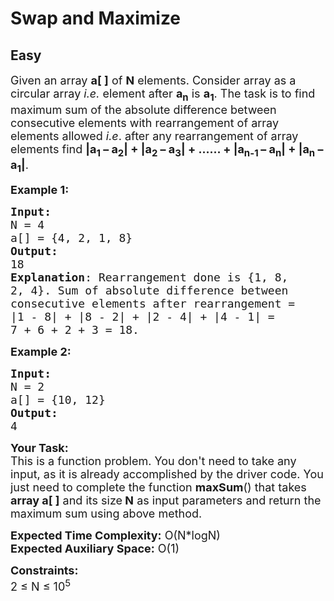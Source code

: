 # Swap and Maximize
## Easy
<div class="problems_problem_content__Xm_eO"><p><span style="font-size:18px">Given an array <strong>a[ ]</strong> of&nbsp;<strong>N</strong>&nbsp;elements. Consider array as a circular array <em>i.e.</em> element after <strong>a<sub>n</sub></strong>&nbsp;is <strong>a<sub>1</sub></strong>. The task is to find maximum sum of the absolute difference between consecutive elements with rearrangement of array elements allowed <em>i.e</em>. after any rearrangement of array elements find <strong>|a<sub>1</sub>&nbsp;– a<sub>2</sub>| + |a<sub>2</sub>&nbsp;– a<sub>3</sub>| + …… + |a<sub>n-1&nbsp;</sub>–&nbsp;a<sub>n</sub>| + |a<sub>n</sub>&nbsp;– a<sub>1</sub>|</strong>.</span></p>

<p><span style="font-size:18px"><strong>Example 1:</strong></span></p>

<pre><span style="font-size:18px"><strong>Input:
</strong>N = 4
a[] = {4, 2, 1, 8}
<strong>Output:</strong> 
18
<strong>Explanation</strong>: Rearrangement done is {1, 8, 
2, 4}. Sum of absolute difference between 
consecutive elements after rearrangement = 
|1 - 8| + |8 - 2| + |2 - 4| + |4 - 1| = 
7 + 6 + 2 + 3 = 18.</span></pre>

<p><span style="font-size:18px"><strong>Example 2:</strong></span></p>

<pre><span style="font-size:18px"><strong>Input:
</strong>N = 2
a[] = {10, 12}
<strong>Output:</strong> 
4
</span></pre>

<p><span style="font-size:18px"><strong>Your Task:</strong><br>
This is a function problem. You don't need to take any input, as it is already accomplished by the driver code. You just need to complete the function <strong>maxSum</strong>() that takes <strong>array a[ ]</strong>&nbsp;and its size<strong>&nbsp;N</strong> as input parameters and return the maximum sum using above method.</span></p>

<p><span style="font-size:18px"><strong>Expected Time Complexity:</strong> O(N*logN)<br>
<strong>Expected Auxiliary Space:</strong> O(1)</span></p>

<p><span style="font-size:18px"><strong>Constraints:</strong><br>
2 ≤ N ≤ 10<sup>5</sup></span></p>
</div>